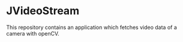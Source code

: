 # JVideoStream



This repository contains an application which fetches video data of a camera with openCV.
